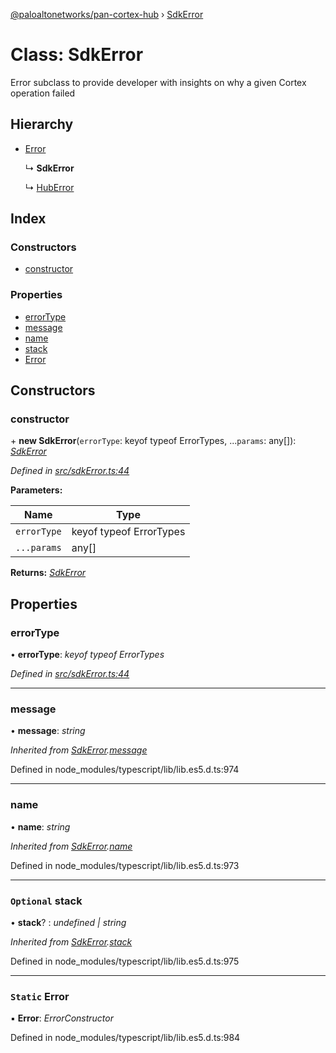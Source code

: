 [@paloaltonetworks/pan-cortex-hub](../README.md) › [SdkError](sdkerror.md)

# Class: SdkError

Error subclass to provide developer with insights on why a given Cortex
operation failed

## Hierarchy

* [Error](sdkerror.md#static-error)

  ↳ **SdkError**

  ↳ [HubError](huberror.md)

## Index

### Constructors

* [constructor](sdkerror.md#constructor)

### Properties

* [errorType](sdkerror.md#errortype)
* [message](sdkerror.md#message)
* [name](sdkerror.md#name)
* [stack](sdkerror.md#optional-stack)
* [Error](sdkerror.md#static-error)

## Constructors

###  constructor

\+ **new SdkError**(`errorType`: keyof typeof ErrorTypes, ...`params`: any[]): *[SdkError](sdkerror.md)*

*Defined in [src/sdkError.ts:44](https://github.com/xhoms/pan-cortex-hub-nodejs/blob/master/src/sdkError.ts#L44)*

**Parameters:**

Name | Type |
------ | ------ |
`errorType` | keyof typeof ErrorTypes |
`...params` | any[] |

**Returns:** *[SdkError](sdkerror.md)*

## Properties

###  errorType

• **errorType**: *keyof typeof ErrorTypes*

*Defined in [src/sdkError.ts:44](https://github.com/xhoms/pan-cortex-hub-nodejs/blob/master/src/sdkError.ts#L44)*

___

###  message

• **message**: *string*

*Inherited from [SdkError](sdkerror.md).[message](sdkerror.md#message)*

Defined in node_modules/typescript/lib/lib.es5.d.ts:974

___

###  name

• **name**: *string*

*Inherited from [SdkError](sdkerror.md).[name](sdkerror.md#name)*

Defined in node_modules/typescript/lib/lib.es5.d.ts:973

___

### `Optional` stack

• **stack**? : *undefined | string*

*Inherited from [SdkError](sdkerror.md).[stack](sdkerror.md#optional-stack)*

Defined in node_modules/typescript/lib/lib.es5.d.ts:975

___

### `Static` Error

▪ **Error**: *ErrorConstructor*

Defined in node_modules/typescript/lib/lib.es5.d.ts:984
